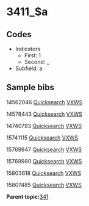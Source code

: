 # 3411\_$a

## Codes

-   Indicators
    -   First: 1
    -   Second: \_
-   Subfield: a

## Sample bibs

14562046 [Quicksearch](https://search.library.yale.edu/catalog/14562046) [VXWS](http://prodorbis.library.yale.edu:7014/vxws/GetHoldingsService?bibId=14562046)

14578443 [Quicksearch](https://search.library.yale.edu/catalog/14578443) [VXWS](http://prodorbis.library.yale.edu:7014/vxws/GetHoldingsService?bibId=14578443)

14740793 [Quicksearch](https://search.library.yale.edu/catalog/14740793) [VXWS](http://prodorbis.library.yale.edu:7014/vxws/GetHoldingsService?bibId=14740793)

15741115 [Quicksearch](https://search.library.yale.edu/catalog/15741115) [VXWS](http://prodorbis.library.yale.edu:7014/vxws/GetHoldingsService?bibId=15741115)

15769947 [Quicksearch](https://search.library.yale.edu/catalog/15769947) [VXWS](http://prodorbis.library.yale.edu:7014/vxws/GetHoldingsService?bibId=15769947)

15769980 [Quicksearch](https://search.library.yale.edu/catalog/15769980) [VXWS](http://prodorbis.library.yale.edu:7014/vxws/GetHoldingsService?bibId=15769980)

15803618 [Quicksearch](https://search.library.yale.edu/catalog/15803618) [VXWS](http://prodorbis.library.yale.edu:7014/vxws/GetHoldingsService?bibId=15803618)

15807485 [Quicksearch](https://search.library.yale.edu/catalog/15807485) [VXWS](http://prodorbis.library.yale.edu:7014/vxws/GetHoldingsService?bibId=15807485)

**Parent topic:**[341](../../tags/341/341.md)


